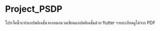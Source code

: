 # Project_PSDP
โปรเจ็คนี้จะทำแอปพลิเคชั่นจองหมอนวดเขียนแอปพลิเคชั่นด้วย flutter รายละเอียดดูได้จาก PDF
